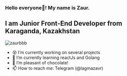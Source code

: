 ### Hello everyone👋! My name is Zaur.
## I am Junior Front-End Developer from Karaganda, Kazakhstan

<p align="left"> <img src="https://komarev.com/ghpvc/?username=zaurbbb&label=Profile%20views&color=0e75b6&style=flat" alt="zaurbbb" /> </p>

- 😵 I’m currently working on several projects
- 🌱 I’m currently learning reactJs and Golang
- 🍭 I’m pleasant of chocolate!
- 📫 How to reach me: Telegram (@lagmazavr)
